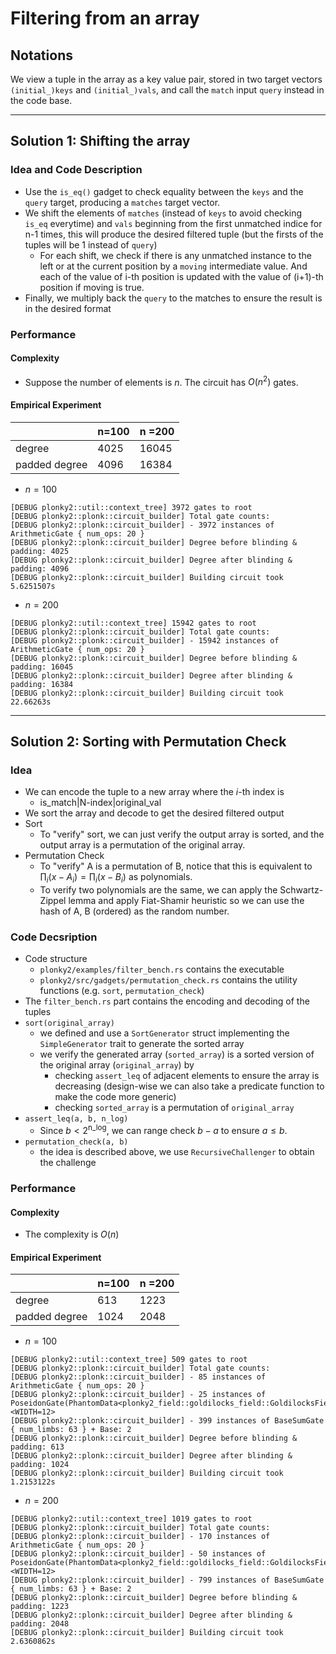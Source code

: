 # Filtering from an array

## Notations
We view a tuple in the array as a key value pair, stored in two target vectors `(initial_)keys` and `(initial_)vals`, and call the `match` input `query` instead in the code base.

---

## Solution 1: Shifting the array

### Idea and Code Description
- Use the `is_eq()` gadget to check equality between the `keys` and the `query` target, producing a `matches` target vector.
- We shift the elements of `matches` (instead of `keys` to avoid checking `is_eq` everytime) and `vals` beginning from the first unmatched indice for n-1 times, this will produce the desired filtered tuple (but the firsts of the tuples will be 1 instead of `query`)
  - For each shift, we check if there is any unmatched instance to the left or at the current position by a `moving` intermediate value. And each of the value of i-th position is updated with the value of (i+1)-th position if moving is true.
- Finally, we multiply back the `query` to the matches to ensure the result is in the desired format

### Performance

#### Complexity
- Suppose the number of elements is $n$. The circuit has $O(n^2)$ gates.

#### Empirical Experiment

|               | n=100 | n =200 |
| ------------- | ----- | ------ |
| degree        | 4025  | 16045  |
| padded degree | 4096  | 16384  |

- $n = 100$
```
[DEBUG plonky2::util::context_tree] 3972 gates to root
[DEBUG plonky2::plonk::circuit_builder] Total gate counts:
[DEBUG plonky2::plonk::circuit_builder] - 3972 instances of ArithmeticGate { num_ops: 20 }
[DEBUG plonky2::plonk::circuit_builder] Degree before blinding & padding: 4025
[DEBUG plonky2::plonk::circuit_builder] Degree after blinding & padding: 4096
[DEBUG plonky2::plonk::circuit_builder] Building circuit took 5.6251507s
```


- $n = 200$
```
[DEBUG plonky2::util::context_tree] 15942 gates to root
[DEBUG plonky2::plonk::circuit_builder] Total gate counts:
[DEBUG plonky2::plonk::circuit_builder] - 15942 instances of ArithmeticGate { num_ops: 20 }
[DEBUG plonky2::plonk::circuit_builder] Degree before blinding & padding: 16045
[DEBUG plonky2::plonk::circuit_builder] Degree after blinding & padding: 16384
[DEBUG plonky2::plonk::circuit_builder] Building circuit took 22.66263s
```

--- 

## Solution 2: Sorting with Permutation Check

### Idea
- We can encode the tuple to a new array where the $i$-th index is 
  - is_match|N-index|original_val
- We sort the array and decode to get the desired filtered output
- Sort
  - To "verify" sort, we can just verify the output array is sorted, and the output array is a permutation of the original array.
- Permutation Check
  - To "verify" A is a permutation of B, notice that this is equivalent to $\prod_i (x - A_i) = \prod_i (x - B_i)$ as polynomials.
  - To verify two polynomials are the same, we can apply the Schwartz-Zippel lemma and apply Fiat-Shamir heuristic so we can use the hash of A, B (ordered) as the random number.

### Code Decsription
- Code structure
  - `plonky2/examples/filter_bench.rs` contains the executable
  - `plonky2/src/gadgets/permutation_check.rs` contains the utility functions (e.g. `sort`, `permutation_check`)
- The `filter_bench.rs` part contains the encoding and decoding of the tuples 
- `sort(original_array)`
  - we defined and use a `SortGenerator` struct implementing the `SimpleGenerator` trait to generate the sorted array
  - we verify the generated array (`sorted_array`) is a sorted version of the original array (`original_array`) by
    - checking `assert_leq` of adjacent elements to ensure the array is decreasing (design-wise we can also take a predicate function to make the code more generic)
    - checking `sorted_array` is a permutation of `original_array`
- `assert_leq(a, b, n_log)`
  - Since $b < 2^{\mathrm{n\_log}}$, we can range check $b-a$ to ensure $a \leq b$.
- `permutation_check(a, b)`
  - the idea is described above, we use `RecursiveChallenger` to obtain the challenge

### Performance

#### Complexity
- The complexity is $O(n)$

#### Empirical Experiment

|               | n=100 | n =200 |
| ------------- | ----- | ------ |
| degree        | 613   | 1223   |
| padded degree | 1024  | 2048   |

- $n = 100$
```
[DEBUG plonky2::util::context_tree] 509 gates to root
[DEBUG plonky2::plonk::circuit_builder] Total gate counts:
[DEBUG plonky2::plonk::circuit_builder] - 85 instances of ArithmeticGate { num_ops: 20 }
[DEBUG plonky2::plonk::circuit_builder] - 25 instances of PoseidonGate(PhantomData<plonky2_field::goldilocks_field::GoldilocksField>)<WIDTH=12>
[DEBUG plonky2::plonk::circuit_builder] - 399 instances of BaseSumGate { num_limbs: 63 } + Base: 2
[DEBUG plonky2::plonk::circuit_builder] Degree before blinding & padding: 613
[DEBUG plonky2::plonk::circuit_builder] Degree after blinding & padding: 1024
[DEBUG plonky2::plonk::circuit_builder] Building circuit took 1.2153122s
```

- $n = 200$
```
[DEBUG plonky2::util::context_tree] 1019 gates to root
[DEBUG plonky2::plonk::circuit_builder] Total gate counts:
[DEBUG plonky2::plonk::circuit_builder] - 170 instances of ArithmeticGate { num_ops: 20 }
[DEBUG plonky2::plonk::circuit_builder] - 50 instances of PoseidonGate(PhantomData<plonky2_field::goldilocks_field::GoldilocksField>)<WIDTH=12>
[DEBUG plonky2::plonk::circuit_builder] - 799 instances of BaseSumGate { num_limbs: 63 } + Base: 2
[DEBUG plonky2::plonk::circuit_builder] Degree before blinding & padding: 1223
[DEBUG plonky2::plonk::circuit_builder] Degree after blinding & padding: 2048
[DEBUG plonky2::plonk::circuit_builder] Building circuit took 2.6360862s
```